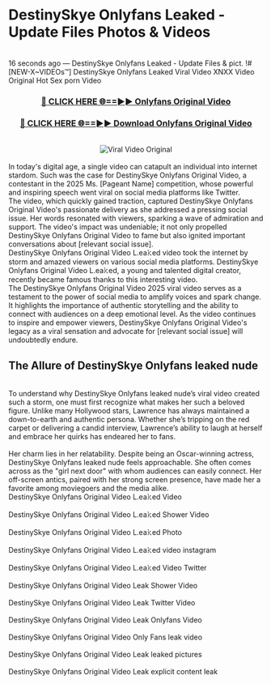 # DestinySkye Onlyfans Leaked - Update Files Photos & Videos 
<br>
16 seconds ago — DestinySkye Onlyfans Leaked - Update Files & pict. !#[NEW-X~VIDEOs™] DestinySkye Onlyfans Leaked Viral Video XNXX Video Original Hot Sex porn Video
<br>
<div align="center">
<h3><a href="http://freeplayer.one?title=DestinySkye&ref=25OR" rel="nofollow">🔴 CLICK HERE 🌐==►► Onlyfans Original Video</a></h3>
<h3><a href="http://freeplayer.one?title=DestinySkye&ref=25OR" rel="nofollow">🔴 CLICK HERE 🌐==►► Download Onlyfans Original Video</a></h3>
<br>
<a href="http://freeplayer.one?title=DestinySkye&ref=25OR" rel="nofollow" data-target="animated-image.originalLink"><img src="https://i.ibb.co.com/xMMVF88/686577567.gif" alt="Viral Video Original" style="max-width: 100%; display: inline-block;" data-target="animated-image.originalImage"></a>
</div>
<br>
In today's digital age, a single video can catapult an individual into internet stardom. Such was the case for DestinySkye Onlyfans Original Video, a contestant in the 2025 Ms. [Pageant Name] competition, whose powerful and inspiring speech went viral on social media platforms like Twitter.
<br>
The video, which quickly gained traction, captured DestinySkye Onlyfans Original Video's passionate delivery as she addressed a pressing social issue. Her words resonated with viewers, sparking a wave of admiration and support. The video's impact was undeniable; it not only propelled DestinySkye Onlyfans Original Video to fame but also ignited important conversations about [relevant social issue].
<br>
DestinySkye Onlyfans Original Video L.ea𝚔ed video took the internet by storm and amazed viewers on various social media platforms. DestinySkye Onlyfans Original Video L.ea𝚔ed, a young and talented digital creator, recently became famous thanks to this interesting video.
<br>
The DestinySkye Onlyfans Original Video 2025 viral video serves as a testament to the power of social media to amplify voices and spark change. It highlights the importance of authentic storytelling and the ability to connect with audiences on a deep emotional level. As the video continues to inspire and empower viewers, DestinySkye Onlyfans Original Video's legacy as a viral sensation and advocate for [relevant social issue] will undoubtedly endure.
<br>
<h2>The Allure of DestinySkye Onlyfans leaked nude</h2>
<br>
To understand why DestinySkye Onlyfans leaked nude’s viral video created such a storm, one must first recognize what makes her such a beloved figure. Unlike many Hollywood stars, Lawrence has always maintained a down-to-earth and authentic persona. Whether she’s tripping on the red carpet or delivering a candid interview, Lawrence’s ability to laugh at herself and embrace her quirks has endeared her to fans.
<br><br>
Her charm lies in her relatability. Despite being an Oscar-winning actress, DestinySkye Onlyfans leaked nude feels approachable. She often comes across as the "girl next door" with whom audiences can easily connect. Her off-screen antics, paired with her strong screen presence, have made her a favorite among moviegoers and the media alike.
<br>
DestinySkye Onlyfans Original Video L.ea𝚔ed Video
<br><br>
DestinySkye Onlyfans Original Video L.ea𝚔ed Shower Video
<br><br>
DestinySkye Onlyfans Original Video L.ea𝚔ed Photo
<br><br>
DestinySkye Onlyfans Original Video L.ea𝚔ed video instagram
<br><br>
DestinySkye Onlyfans Original Video L.ea𝚔ed Video Twitter
<br><br>
DestinySkye Onlyfans Original Video Leak Shower Video
<br><br>
DestinySkye Onlyfans Original Video Leak Twitter Video
<br><br>
DestinySkye Onlyfans Original Video Leak Onlyfans Video
<br><br>
DestinySkye Onlyfans Original Video Only Fans leak video
<br><br>
DestinySkye Onlyfans Original Video Leak leaked pictures
<br><br>
DestinySkye Onlyfans Original Video Leak explicit content leak